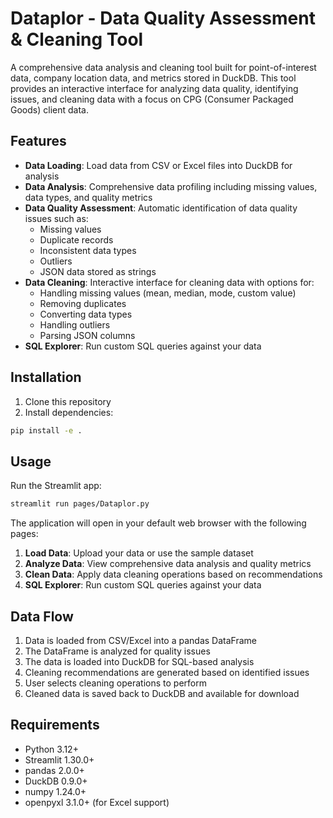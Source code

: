 # Dataplor - Data Quality Assessment & Cleaning Tool

A comprehensive data analysis and cleaning tool built for point-of-interest data, company location data, and metrics stored in DuckDB. This tool provides an interactive interface for analyzing data quality, identifying issues, and cleaning data with a focus on CPG (Consumer Packaged Goods) client data.

## Features

- **Data Loading**: Load data from CSV or Excel files into DuckDB for analysis
- **Data Analysis**: Comprehensive data profiling including missing values, data types, and quality metrics
- **Data Quality Assessment**: Automatic identification of data quality issues such as:
  - Missing values
  - Duplicate records
  - Inconsistent data types
  - Outliers
  - JSON data stored as strings
- **Data Cleaning**: Interactive interface for cleaning data with options for:
  - Handling missing values (mean, median, mode, custom value)
  - Removing duplicates
  - Converting data types
  - Handling outliers
  - Parsing JSON columns
- **SQL Explorer**: Run custom SQL queries against your data

## Installation

1. Clone this repository
2. Install dependencies:

```bash
pip install -e .
```

## Usage

Run the Streamlit app:

```bash
streamlit run pages/Dataplor.py
```

The application will open in your default web browser with the following pages:

1. **Load Data**: Upload your data or use the sample dataset
2. **Analyze Data**: View comprehensive data analysis and quality metrics
3. **Clean Data**: Apply data cleaning operations based on recommendations
4. **SQL Explorer**: Run custom SQL queries against your data

## Data Flow

1. Data is loaded from CSV/Excel into a pandas DataFrame
2. The DataFrame is analyzed for quality issues
3. The data is loaded into DuckDB for SQL-based analysis
4. Cleaning recommendations are generated based on identified issues
5. User selects cleaning operations to perform
6. Cleaned data is saved back to DuckDB and available for download

## Requirements

- Python 3.12+
- Streamlit 1.30.0+
- pandas 2.0.0+
- DuckDB 0.9.0+
- numpy 1.24.0+
- openpyxl 3.1.0+ (for Excel support)

